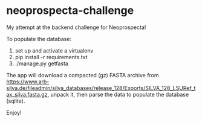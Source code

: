 # neoprospecta-challenge
My attempt at the backend challenge for Neoprospecta!

To populate the database:

  1. set up and activate a virtualenv
  2. pip install -r requirements.txt
  3. ./manage.py getfasta


The app will download a compacted (gz) FASTA archive from https://www.arb-silva.de/fileadmin/silva_databases/release_128/Exports/SILVA_128_LSURef_tax_silva.fasta.gz, unpack it, then parse the data
to populate the database (sqlite).

Enjoy!
